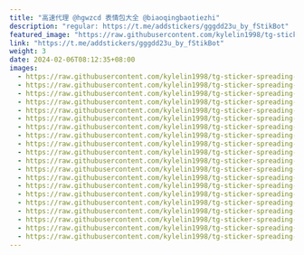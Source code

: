 ```yaml
---
title: "高速代理 @hgwzcd 表情包大全 @biaoqingbaotiezhi"
description: "regular: https://t.me/addstickers/gggdd23u_by_fStikBot"
featured_image: "https://raw.githubusercontent.com/kylelin1998/tg-sticker-spreading-worldwide-images/main/img/39c18e5b-ce5f-4383-a4ad-e75dd66e6ba7.jpg"
link: "https://t.me/addstickers/gggdd23u_by_fStikBot"
weight: 3
date: 2024-02-06T08:12:35+08:00
images:
  - https://raw.githubusercontent.com/kylelin1998/tg-sticker-spreading-worldwide-images/main/img/39c18e5b-ce5f-4383-a4ad-e75dd66e6ba7.jpg
  - https://raw.githubusercontent.com/kylelin1998/tg-sticker-spreading-worldwide-images/main/img/ec2b494a-cff5-413f-880f-c412ae630c0b.jpg
  - https://raw.githubusercontent.com/kylelin1998/tg-sticker-spreading-worldwide-images/main/img/0b833bb9-a27c-4f20-81a4-fc693a998e48.jpg
  - https://raw.githubusercontent.com/kylelin1998/tg-sticker-spreading-worldwide-images/main/img/6c83f11c-41e7-401b-a648-8f5f4692a514.jpg
  - https://raw.githubusercontent.com/kylelin1998/tg-sticker-spreading-worldwide-images/main/img/c126bbc8-2c4b-4863-b91e-a277930f74ce.jpg
  - https://raw.githubusercontent.com/kylelin1998/tg-sticker-spreading-worldwide-images/main/img/aa5b3d67-bba5-4dc7-aa4c-4cb441c7ba96.jpg
  - https://raw.githubusercontent.com/kylelin1998/tg-sticker-spreading-worldwide-images/main/img/04c408a2-cf5e-40ab-9686-f3b30aebb74e.jpg
  - https://raw.githubusercontent.com/kylelin1998/tg-sticker-spreading-worldwide-images/main/img/09f3c887-87df-43ac-97bf-9f3852b32faf.jpg
  - https://raw.githubusercontent.com/kylelin1998/tg-sticker-spreading-worldwide-images/main/img/199501f8-f829-4271-a279-12987e258f7c.jpg
  - https://raw.githubusercontent.com/kylelin1998/tg-sticker-spreading-worldwide-images/main/img/664e608c-9a01-41df-8570-9f5747c1c1c5.jpg
  - https://raw.githubusercontent.com/kylelin1998/tg-sticker-spreading-worldwide-images/main/img/40236f70-236c-4424-9fba-4ed0d4e4c5a6.jpg
  - https://raw.githubusercontent.com/kylelin1998/tg-sticker-spreading-worldwide-images/main/img/b14ff703-23cc-4d4a-a9cb-67fc908efcf3.jpg
  - https://raw.githubusercontent.com/kylelin1998/tg-sticker-spreading-worldwide-images/main/img/058cce4e-1cc1-46c9-ac8d-2c3e6fc12315.jpg
  - https://raw.githubusercontent.com/kylelin1998/tg-sticker-spreading-worldwide-images/main/img/07724641-c0b6-491a-8a15-052e43b7992d.jpg
  - https://raw.githubusercontent.com/kylelin1998/tg-sticker-spreading-worldwide-images/main/img/65605514-6b06-40b4-a64f-cf4ef2c18825.jpg
  - https://raw.githubusercontent.com/kylelin1998/tg-sticker-spreading-worldwide-images/main/img/b84205e2-e5fc-4220-996f-cf61391da76f.jpg
  - https://raw.githubusercontent.com/kylelin1998/tg-sticker-spreading-worldwide-images/main/img/158f5b9d-b3f1-4e69-a409-383e7f36f4e6.jpg
  - https://raw.githubusercontent.com/kylelin1998/tg-sticker-spreading-worldwide-images/main/img/1e492f6c-941f-497a-bd17-4ce32301ab4d.jpg
  - https://raw.githubusercontent.com/kylelin1998/tg-sticker-spreading-worldwide-images/main/img/9854ad53-108c-43d3-9957-84b69af4e564.jpg
  - https://raw.githubusercontent.com/kylelin1998/tg-sticker-spreading-worldwide-images/main/img/a683f854-1954-4ced-aaf7-efb1555ac10f.jpg
---
```

